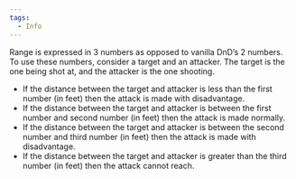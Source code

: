 ```yaml
---
tags:
  - Info
---
```

Range is expressed in 3 numbers as opposed to vanilla DnD’s 2 numbers. To use these numbers, consider a target and an attacker. The target is the one being shot at, and the attacker is the one shooting.
* If the distance between the target and attacker is less than the first number (in feet) then the attack is made with disadvantage.
* If the distance between the target and attacker is between the first number and second number (in feet) then the attack is made normally.
* If the distance between the target and attacker is between the second number and third number (in feet) then the attack is made with disadvantage.
* If the distance between the target and attacker is greater than the third number (in feet) then the attack cannot reach.